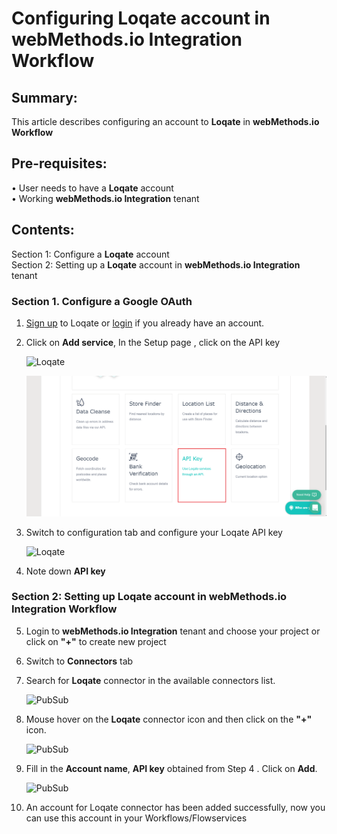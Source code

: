 

# Configuring Loqate account in webMethods.io Integration Workflow <br/>

## Summary:

This article describes configuring an account to **Loqate** in **webMethods.io Workflow**<br/>

## Pre-requisites:
•	User needs to have a **Loqate** account<br/> 
•	Working **webMethods.io Integration** tenant<br/> 

## Contents:

Section 1: Configure a **Loqate** account<br/> 
Section 2: Setting up a **Loqate** account in **webMethods.io Integration** tenant<br/> 

### Section 1. Configure a Google OAuth <br/>

1.  [Sign up](https://account.loqate.com/register/) to Loqate or [login](https://account.loqate.com/Login/?r=%2faccount%2f) if you already have an account. 

2.  Click on **Add service**,  In the Setup page , click on the API key<br/>

	![Loqate](images/1.png)<br/>

	![Loqate](images/2.png)<br/>

3.  Switch to configuration tab and configure your Loqate API key <br/>

    ![Loqate](images/3.png)<br/>

4. Note down **API key** <br/>

### Section 2: Setting up Loqate account in webMethods.io Integration Workflow<br/>

5. Login to **webMethods.io Integration** tenant and choose your project or click on **"+"** to create new project<br/>

6. Switch to **Connectors** tab<br/>

7. Search for **Loqate** connector in the available connectors list. <br/>

	![PubSub](images/4.png)<br/>

8. Mouse hover on the **Loqate** connector icon and then click on the **"+"** icon.<br/>

	![PubSub](images/5.png)<br/>

9. Fill in the **Account name**, **API key** obtained from Step 4 . Click on **Add**.<br/>

	![PubSub](images/6.png)<br/>

10. An account for Loqate connector has been added successfully, now you can use this account in your Workflows/Flowservices<br/>
